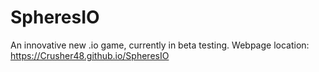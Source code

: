 # SpheresIO
An innovative new .io game, currently in beta testing.
Webpage location: https://Crusher48.github.io/SpheresIO
